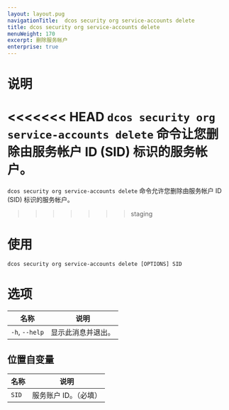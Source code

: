 ```yaml
---
layout: layout.pug
navigationTitle:  dcos security org service-accounts delete
title: dcos security org service-accounts delete
menuWeight: 170
excerpt: 删除服务帐户
enterprise: true
---
```


# 说明

<<<<<<< HEAD
`dcos security org service-accounts delete` 命令让您删除由服务帐户 ID (SID) 标识的服务帐户。
=======
`dcos security org service-accounts delete` 命令允许您删除由服务帐户 ID (SID) 标识的服务帐户。
>>>>>>> staging

# 使用

```
dcos security org service-accounts delete [OPTIONS] SID
```

# 选项

| 名称 | 说明 |
|---------|-------------|
| `-h`, `--help` | 显示此消息并退出。|

## 位置自变量

| 名称 | 说明 |
|---------|-------------|
| `SID` | 服务账户 ID。（必填）|

